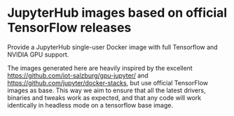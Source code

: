 # JupyterHub images based on official TensorFlow releases

Provide a JupyterHub single-user Docker image with full Tensorflow and NVIDIA GPU support.

The images generated here are heavily inspired by the excellent https://github.com/iot-salzburg/gpu-jupyter/ and https://github.com/jupyter/docker-stacks, but use
official TensorFlow images as base. This way we aim to ensure that all the latest drivers, binaries and tweaks work as expected, and that any code will
work identically in headless mode on a tensorflow base image.
